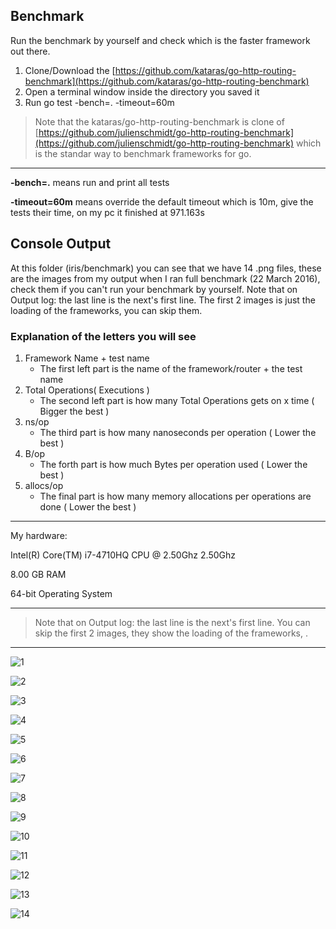 ## Benchmark

Run the benchmark by yourself and check which is the faster framework out there.

1. Clone/Download the [https://github.com/kataras/go-http-routing-benchmark](https://github.com/kataras/go-http-routing-benchmark)
2. Open a terminal window inside the directory you saved it
3. Run go test -bench=. -timeout=60m



>Note that the kataras/go-http-routing-benchmark is clone of [https://github.com/julienschmidt/go-http-routing-benchmark](https://github.com/julienschmidt/go-http-routing-benchmark) which is the standar way to benchmark frameworks for go.

-------------------------------------------

**-bench=.** means run and print all tests 


**-timeout=60m** means override the default timeout which is 10m, give the tests their time, on my pc it finished at 971.163s



## Console Output 

At this folder (iris/benchmark)  you can see that we have 14 .png files, these are the images from my output when I ran  full benchmark (22 March 2016), check them if you can't run your benchmark by yourself. Note that on Output log: the last line is the next's first line. The first 2 images is just the loading of the frameworks, you can skip them.

### Explanation of the letters you will see


1. Framework Name + test name
	- The first left part is the name of the framework/router + the test name
2. Total Operations( Executions )
	- The second left part is how many Total Operations gets on x time ( Bigger the best )
3. ns/op 
	- The third part is how many nanoseconds per operation ( Lower the best )
4. B/op
	- The forth part is how much Bytes per operation used ( Lower the best )
5. allocs/op
	- The final part is how many memory allocations per operations are done ( Lower the best )




------------------------------------------
My hardware:


Intel(R) Core(TM) i7-4710HQ CPU @ 2.50Ghz 2.50Ghz


8.00 GB RAM

64-bit Operating System

---------------------------------------

> Note that on Output log: the last line is the next's first line. You can skip the first 2 images, they show the loading of the frameworks, . 

---------------------------------------
![1](https://raw.githubusercontent.com/kataras/iris/development/benchmark/1.png)

![2](https://raw.githubusercontent.com/kataras/iris/development/benchmark/2.png)

![3](https://raw.githubusercontent.com/kataras/iris/development/benchmark/3.png)

![4](https://raw.githubusercontent.com/kataras/iris/development/benchmark/4.png)

![5](https://raw.githubusercontent.com/kataras/iris/development/benchmark/5.png)

![6](https://raw.githubusercontent.com/kataras/iris/development/benchmark/6.png)

![7](https://raw.githubusercontent.com/kataras/iris/development/benchmark/7.png)

![8](https://raw.githubusercontent.com/kataras/iris/development/benchmark/8.png)

![9](https://raw.githubusercontent.com/kataras/iris/development/benchmark/9.png)

![10](https://raw.githubusercontent.com/kataras/iris/development/benchmark/10.png)

![11](https://raw.githubusercontent.com/kataras/iris/development/benchmark/11.png)

![12](https://raw.githubusercontent.com/kataras/iris/development/benchmark/12.png)

![13](https://raw.githubusercontent.com/kataras/iris/development/benchmark/13.png)

![14](https://raw.githubusercontent.com/kataras/iris/development/benchmark/14.png)


